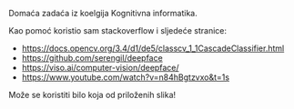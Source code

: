 Domaća zadaća iz koelgija Kognitivna informatika.

Kao pomoć koristio sam stackoverflow i sljedeće stranice:
  - https://docs.opencv.org/3.4/d1/de5/classcv_1_1CascadeClassifier.html
  - https://github.com/serengil/deepface
  - https://viso.ai/computer-vision/deepface/
  - https://www.youtube.com/watch?v=n84hBgtzvxo&t=1s

Može se koristiti bilo koja od priloženih slika!
